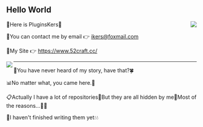 ## Hello World ##

<a href="https://github.com/PluginsKers"><img align="right" src="https://github-readme-stats.vercel.app/api?username=PluginsKers&hide_title=true&theme=gruvbox" /></a>

📗Here is PluginsKers👋

📘You can contact me by email 👉 ikers@foxmail.com

📒My Site 👉 https://www.52craft.cc/


<a href="https://github.com/PluginsKers?tab=repositories"><img align="left" src="https://github-readme-stats.vercel.app/api/top-langs/?username=PluginsKers&layout=compact&theme=gruvbox" /></a>

------

📝You have never heard of my story, have that?🍀

📊No matter what, you came here.💫

📋Actually I have a lot of repositories🌚But they are all hidden by me🌚Most of the reasons...🌚🌚

📕I haven't finished writing them yet💧💧
